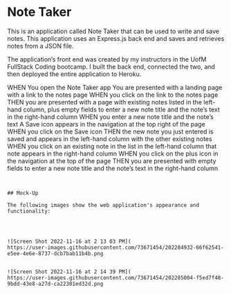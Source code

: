 # Note Taker 

This is an application called Note Taker that can be used to write and save notes. This application uses an Express.js back end and saves and retrieves notes from a JSON file.

The application’s front end was created by my instructors in the UofM FullStack Coding bootcamp. I built the back end, connected the two, and then deployed the entire application to Heroku.


WHEN You open the Note Taker app
You are presented with a landing page with a link to the notes page
WHEN you click on the link to the notes page
THEN you are presented with a page with existing notes listed in the left-hand column, plus empty fields to enter a new note title and the note’s text in the right-hand column
WHEN you enter a new note title and the note’s text
A Save icon appears in the navigation at the top right of the page
WHEN you click on the Save icon
THEN the new note you just entered is saved and appears in the left-hand column with the other existing notes
WHEN you click on an existing note in the list in the left-hand column that note appears in the right-hand column
WHEN you click on the plus icon in the navigation at the top of the page
THEN you are presented with empty fields to enter a new note title and the note’s text in the right-hand column
```


## Mock-Up

The following images show the web application's appearance and functionality:




![Screen Shot 2022-11-16 at 2 13 03 PM](
https://user-images.githubusercontent.com/73671454/202284932-66f62541-e5ee-4e6e-8737-dcb7bab11b4b.png


![Screen Shot 2022-11-16 at 2 14 39 PM](
https://user-images.githubusercontent.com/73671454/202285004-f5ed7f48-9bdd-43e8-a27d-ca22301ed32d.png



